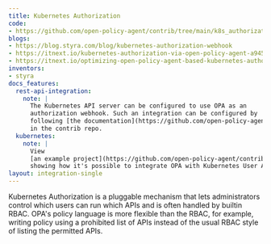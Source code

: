 ```yaml
---
title: Kubernetes Authorization
code:
- https://github.com/open-policy-agent/contrib/tree/main/k8s_authorization
blogs:
- https://blog.styra.com/blog/kubernetes-authorization-webhook
- https://itnext.io/kubernetes-authorization-via-open-policy-agent-a9455d9d5ceb
- https://itnext.io/optimizing-open-policy-agent-based-kubernetes-authorization-via-go-execution-tracer-7b439bb5dc5b
inventors:
- styra
docs_features:
  rest-api-integration:
    note: |
      The Kubernetes API server can be configured to use OPA as an
      authorization webhook. Such an integration can be configured by
      following [the documentation](https://github.com/open-policy-agent/contrib/tree/main/k8s_authorization)
      in the contrib repo.
  kubernetes:
    note: |
      View
      [an example project](https://github.com/open-policy-agent/contrib/tree/main/k8s_authorization)
      showing how it's possible to integrate OPA with Kubernetes User Authorization.
layout: integration-single
---
```

Kubernetes Authorization is a pluggable mechanism that lets administrators control which users can run which APIs and
is often handled by builtin RBAC.  OPA's policy language is more flexible than the RBAC, for example,
writing policy using a prohibited list of APIs instead of the usual RBAC style of listing the permitted APIs.

